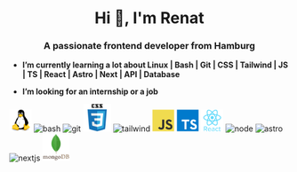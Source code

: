 <h1 align="center">Hi 👋, I'm Renat</h1>
<h3 align="center">A passionate frontend developer from Hamburg</h3>

- **I’m currently learning a lot about Linux | Bash | Git | CSS | Tailwind | JS | TS | React | Astro | Next | API | Database**

- **I’m looking for an internship or a job**

<p align="left">
    <img src="https://raw.githubusercontent.com/devicons/devicon/master/icons/linux/linux-original.svg" alt="linux" width="40"/>
    <img src="https://runcode-app-public.s3.amazonaws.com/images/bash-shell-script-online-editor-compiler.original.png" alt="bash" width="40"/>
    <img src="https://www.vectorlogo.zone/logos/git-scm/git-scm-icon.svg" alt="git" width="40"/>
    <img src="https://raw.githubusercontent.com/devicons/devicon/master/icons/css3/css3-original-wordmark.svg" alt="css3" width="50"/>
    <img src="https://www.vectorlogo.zone/logos/tailwindcss/tailwindcss-icon.svg" alt="tailwind" width="50"/>
    <img src="https://raw.githubusercontent.com/devicons/devicon/master/icons/javascript/javascript-original.svg" alt="javascript" width="40"/>
    <img src="https://raw.githubusercontent.com/devicons/devicon/master/icons/typescript/typescript-original.svg" alt="typescript" width="40"/>
    <img src="https://raw.githubusercontent.com/devicons/devicon/master/icons/react/react-original-wordmark.svg" alt="react" width="40"/>
    <img src="https://www.svgrepo.com/show/376337/node-js.svg" alt="node" width="100"/>
    <img src="https://astro.build/assets/press/astro-logo-light-gradient.svg" alt="astro" width="130"/>
    <img src="https://images.ctfassets.net/piwi0eufbb2g/2tanwYlvc27w41e445XOhk/2f4133ef0c0972f1feef02a2d8dc590e/nextjs.jpeg?w=1200&h=630" alt="nextjs" width="100"/>
    <img src="https://raw.githubusercontent.com/devicons/devicon/master/icons/mongodb/mongodb-original-wordmark.svg" alt="mongodb" width="50"/>
</p>
